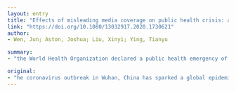 ```yaml
---
layout: entry
title: "Effects of misleading media coverage on public health crisis: a case of the 2019 novel coronavirus outbreak in China"
link: "https://doi.org/10.1080/13032917.2020.1730621"
author:
- Wen, Jun; Aston, Joshua; Liu, Xinyi; Ying, Tianyu

summary:
- "the World Health Organization declared a public health emergency of international concern on 31st January 2020 (Beijing time) This crisis has attracted intense media attention. Recent media outlets inappropriately labelled the coronavirus by race. The biased coverage has incited anger throughout the Chinese community. This post-published review takes a tourism-focused perspective to examine findings from a quantitative study published in JAMA Psychiatry."

original:
- "he coronavirus outbreak in Wuhan, China has sparked a global epidemic, which the World Health Organization declared a public health emergency of international concern on 31st January 2020 (Beijing time). This crisis has attracted intense media attention. Recently, some media outlets inappropriately labelled the coronavirus by race, using such headlines as ?Chinese virus pandemonium? and even suggesting ?China kids stay home.? The biased and misleading coverage presented via Western media channels has incited anger throughout the Chinese community and has placed undue stress upon Chinese individuals living outside China. This post-published review takes a tourism-focused perspective to examine findings from a quantitative study (Rodriguez-Seijas, Stohl, Hasin, & Eaton, 2015) published in 2015 in JAMA Psychiatry. The current paper highlights the potential impacts of misleading and biased media coverage on Chinese individuals? mental health. Specifically, this work considers perceived racial discrimination stemming from coronavirus as a public health crisis and the effects of such discrimination on individuals of Chinese heritage. Similarly imperative are pertinent effects on country image and destination image with respect to tourism marketing and tourist behaviour during times of crisis. By considering racism in the context of the coronavirus outbreak, this paper identifies potential avenues for relevant research in tourism and hospitality."
---
```


